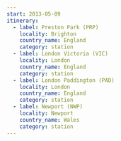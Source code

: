 ```yaml
---
start: 2013-05-09
itinerary:
  - label: Preston Park (PRP)
    locality: Brighton
    country_name: England
    category: station
  - label: London Victoria (VIC)
    locality: London
    country_name: England
    category: station
  - label: London Paddington (PAD)
    locality: London
    country_name: England
    category: station
  - label: Newport (NWP)
    locality: Newport
    country_name: Wales
    category: station
---
```


